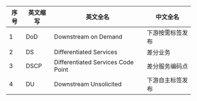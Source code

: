 | 序号 | 英文缩写 | 英文全名 | 中文全名 |
| ---- | -------- | -------- | -------- |
| 1    | DoD               | Downstream on Demand                                  | 下游按需标签发布          |
| 2    | DS                | Differentiated Services                               | 差分业务                  |
| 3    | DSCP              | Differentiated Services Code Point                    | 差分服务编码点            |
| 4   | DU                | Downstream Unsolicited                                | 下游自主标签发布          |

